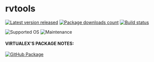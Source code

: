 # rvtools

[![Latest version released](https://img.shields.io/chocolatey/v/rvtools.svg)](https://chocolatey.org/packages/rvtools)
[![Package downloads count](https://img.shields.io/chocolatey/dt/rvtools.svg)](https://chocolatey.org/packages/rvtools)
[![Build status](https://img.shields.io/appveyor/ci/virtualex-itv/choco-rvtools/master.svg?logo=appveyor)](https://ci.appveyor.com/project/virtualex-itv/choco-rvtools)

![Supported OS](https://img.shields.io/badge/os-windows-blue.svg)
![Maintenance](https://img.shields.io/maintenance/yes/2019.svg)

#### VIRTUALEX'S PACKAGE NOTES:

[![GitHub Package](https://img.shields.io/badge/github-package-brightgreen.svg?logo=github)](https://github.com/virtualex-itv/choco-rvtools)
